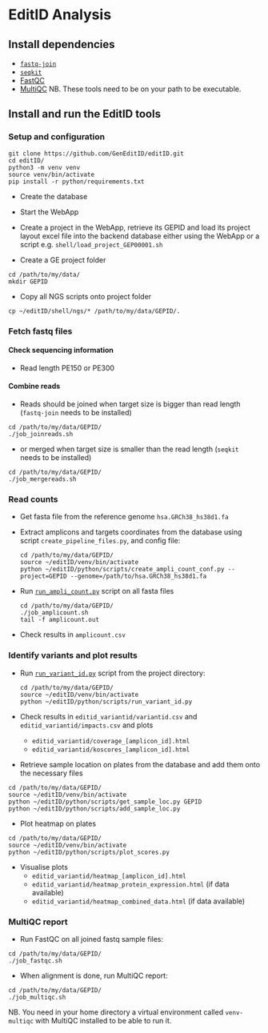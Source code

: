 # EditID Analysis

## Install dependencies

- [`fastq-join`](https://github.com/brwnj/fastq-join)
- [`seqkit`](https://github.com/shenwei356/seqkit)
- [FastQC](https://www.bioinformatics.babraham.ac.uk/projects/fastqc/)
- [MultiQC](https://multiqc.info/)
NB. These tools need to be on your path to be executable.

## Install and run the EditID tools


### Setup and configuration

```
git clone https://github.com/GenEditID/editID.git
cd editID/
python3 -m venv venv
source venv/bin/activate
pip install -r python/requirements.txt
```

- Create the database

- Start the WebApp

- Create a project in the WebApp, retrieve its GEPID and load its project layout excel file into the backend database either using the WebApp or a script e.g. `shell/load_project_GEP00001.sh`

- Create a GE project folder
```
cd /path/to/my/data/
mkdir GEPID
```

- Copy all NGS scripts onto project folder
```
cp ~/editID/shell/ngs/* /path/to/my/data/GEPID/.
```


### Fetch fastq files

#### Check sequencing information
- Read length PE150 or PE300

#### Combine reads

- Reads should be joined when target size is bigger than read length (`fastq-join` needs to be installed)
```
cd /path/to/my/data/GEPID/
./job_joinreads.sh
```
- or merged when target size is smaller than the read length (`seqkit` needs to be installed)
```
cd /path/to/my/data/GEPID/
./job_mergereads.sh
```


### Read counts

- Get fasta file from the reference genome `hsa.GRCh38_hs38d1.fa`

- Extract amplicons and targets coordinates from the database using script `create_pipeline_files.py`, and config file:
  ```
  cd /path/to/my/data/GEPID/
  source ~/editID/venv/bin/activate
  python ~/editID/python/scripts/create_ampli_count_conf.py --project=GEPID --genome=/path/to/hsa.GRCh38_hs38d1.fa
  ```

- Run [`run_ampli_count.py`](../python/scripts/run_ampli_count.py) script on all fasta files
  ```
  cd /path/to/my/data/GEPID/
  ./job_amplicount.sh
  tail -f amplicount.out
  ```

- Check results in `amplicount.csv`


### Identify variants and plot results

- Run [`run_variant_id.py`](../python/scripts/run_variant_id.py) script from the project directory:
  ```
  cd /path/to/my/data/GEPID/
  source ~/editID/venv/bin/activate
  python ~/editID/python/scripts/run_variant_id.py
  ```

- Check results in `editid_variantid/variantid.csv` and `editid_variantid/impacts.csv` and plots
  - `editid_variantid/coverage_[amplicon_id].html`
  - `editid_variantid/koscores_[amplicon_id].html`

- Retrieve sample location on plates from the database and add them onto the necessary files
```
cd /path/to/my/data/GEPID/
source ~/editID/venv/bin/activate
python ~/editID/python/scripts/get_sample_loc.py GEPID
python ~/editID/python/scripts/add_sample_loc.py
```

- Plot heatmap on plates
```
cd /path/to/my/data/GEPID/
source ~/editID/venv/bin/activate
python ~/editID/python/scripts/plot_scores.py
```

- Visualise plots
  - `editid_variantid/heatmap_[amplicon_id].html`
  - `editid_variantid/heatmap_protein_expression.html` (if data available)
  - `editid_variantid/heatmap_combined_data.html` (if data available)


### MultiQC report

- Run FastQC on all joined fastq sample files:
```
cd /path/to/my/data/GEPID/
./job_fastqc.sh
```

- When alignment is done, run MultiQC report:
```
cd /path/to/my/data/GEPID/
./job_multiqc.sh
```
NB. You need in your home directory a virtual environment called `venv-multiqc` with MultiQC installed to be able to run it.
